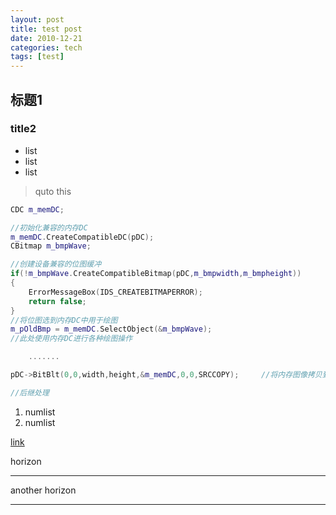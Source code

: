 ```yaml
---
layout: post
title: test post
date: 2010-12-21
categories: tech
tags: [test]
---
```


## 标题1

### title2

- list
- list
- list

> quto this

```C++
CDC m_memDC;

//初始化兼容的内存DC
m_memDC.CreateCompatibleDC(pDC);
CBitmap m_bmpWave;

//创建设备兼容的位图缓冲
if(!m_bmpWave.CreateCompatibleBitmap(pDC,m_bmpwidth,m_bmpheight))
{
    ErrorMessageBox(IDS_CREATEBITMAPERROR);
    return false;
}
//将位图选到内存DC中用于绘图
m_pOldBmp = m_memDC.SelectObject(&m_bmpWave);
//此处使用内存DC进行各种绘图操作

    .......

pDC->BitBlt(0,0,width,height,&m_memDC,0,0,SRCCOPY);     //将内存图像拷贝到当前设备DC中完成绘图的显示

//后继处理
```
1. numlist
2. numlist

[link](http://www.baidu.com)

horizon

---
another horizon

***
